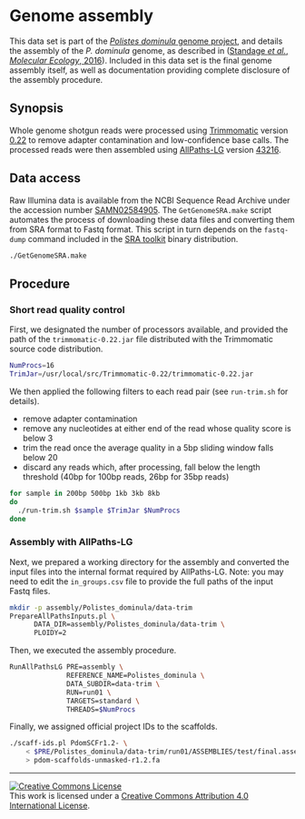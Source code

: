 # Genome assembly

This data set is part of the [*Polistes dominula* genome project][pdomproj], and details the assembly of the *P. dominula* genome, as described in ([Standage *et al.*, *Molecular Ecology*, 2016][ref]).
Included in this data set is the final genome assembly itself, as well as documentation providing complete disclosure of the assembly procedure.

## Synopsis

Whole genome shotgun reads were processed using [Trimmomatic][] version [0.22][] to remove adapter contamination and low-confidence base calls.
The processed reads were then assembled using [AllPaths-LG][] version [43216][].

## Data access

Raw Illumina data is available from the NCBI Sequence Read Archive under the accession number [SAMN02584905][sra].
The `GetGenomeSRA.make` script automates the process of downloading these data files and converting them from SRA format to Fastq format.
This script in turn depends on the `fastq-dump` command included in the [SRA toolkit][sratk] binary distribution.

```bash
./GetGenomeSRA.make
```

## Procedure

### Short read quality control

First, we designated the number of processors available, and provided the path of the `trimmomatic-0.22.jar` file distributed with the Trimmomatic source code distribution.

```bash
NumProcs=16
TrimJar=/usr/local/src/Trimmomatic-0.22/trimmomatic-0.22.jar
```

We then applied the following filters to each read pair (see `run-trim.sh` for details).

  - remove adapter contamination
  - remove any nucleotides at either end of the read whose quality score is below 3
  - trim the read once the average quality in a 5bp sliding window falls below 20
  - discard any reads which, after processing, fall below the length threshold (40bp for 100bp reads, 26bp for 35bp reads)

```bash
for sample in 200bp 500bp 1kb 3kb 8kb
do
  ./run-trim.sh $sample $TrimJar $NumProcs
done
```

### Assembly with AllPaths-LG

Next, we prepared a working directory for the assembly and converted the input files into the internal format required by AllPaths-LG.
Note: you may need to edit the `in_groups.csv` file to provide the full paths of the input Fastq files.

```bash
mkdir -p assembly/Polistes_dominula/data-trim
PrepareAllPathsInputs.pl \
      DATA_DIR=assembly/Polistes_dominula/data-trim \
      PLOIDY=2
```

Then, we executed the assembly procedure.

```bash
RunAllPathsLG PRE=assembly \
              REFERENCE_NAME=Polistes_dominula \
              DATA_SUBDIR=data-trim \
              RUN=run01 \
              TARGETS=standard \
              THREADS=$NumProcs
```

Finally, we assigned official project IDs to the scaffolds.

```bash
./scaff-ids.pl PdomSCFr1.2- \
    < $PRE/Polistes_dominula/data-trim/run01/ASSEMBLIES/test/final.assembly.fasta \
    > pdom-scaffolds-unmasked-r1.2.fa
```

------

[![Creative Commons License](https://i.creativecommons.org/l/by/4.0/88x31.png)][ccby4]  
This work is licensed under a [Creative Commons Attribution 4.0 International License][ccby4].


[pdomproj]: https://github.com/PdomGenomeProject
[ref]: http://dx.doi.org/10.1111/mec.13578
[Trimmomatic]: http://www.usadellab.org/cms/index.php?page=trimmomatic
[0.22]: http://www.usadellab.org/cms/uploads/supplementary/Trimmomatic/Trimmomatic-0.22.zip
[AllPaths-LG]: http://www.broadinstitute.org/scientific-community/science/programs/genome-sequencing-and-analysis/computational-rd/computational-
[43216]: http://bit.ly/1BkRxwD
[sra]: http://www.ncbi.nlm.nih.gov/sra/?term=SAMN02584905
[sratk]: http://www.ncbi.nlm.nih.gov/Traces/sra/?view=software
[ccby4]: http://creativecommons.org/licenses/by/4.0/
